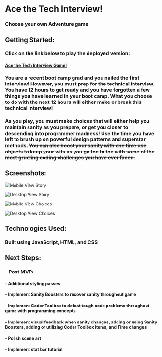 # Ace the Tech Interview!

### Choose your own Adventure game

## Getting Started:

### Click on the link below to play the deployed version:

#### [Ace the Tech Interview Game!](https://ace-the-tech-interview-game.netlify.app/)
### You are a recent boot camp grad and you nailed the first interview! However, you must prep for the technical interview. You have 12 hours to get ready and you have forgotten a few things you have learned in your boot camp. What you choose to do with the next 12 hours will either make or break this technical interview!

### As you play, you must make choices that will either help you maintain sanity as you prepare, or get you closer to descending into programmer madness! Use the time you have left to brush up on powerful design patterns and superstar methods. ~~You can also boost your sanity with one time use objects to keep your wits as you go toe to toe with some of the most grueling coding challenges you have ever faced.~~

## Screenshots:

![Mobile View Story](images/MobileViewStory.png)

![Desktop View Story](images/DesktopViewStory.png)

![Mobile View Choices](images/MobileViewChoices.png)

![Desktop View Choices](images/DesktopViewChoices.png)

## Technologies Used:

### Built using JavaScript, HTML, and CSS

## Next Steps:

### - Post MVP:
####    - Additional styling passes
####    - Implement Sanity Boosters to recover sanity throughout game
####    - Implement Coder Toolbox to defeat tough code problems throughout game with programming concepts
####    - Implement visual feedback when sanity changes, adding or using Sanity Boosters, adding or utilizing Coder Toolbox items, and Time changes
####    - Polish scene art
####    - Implement stat bar tutorial